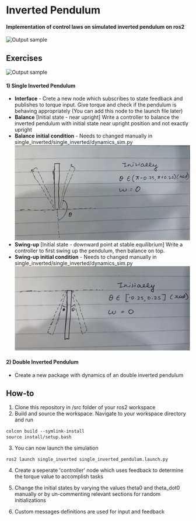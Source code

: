 # Inverted Pendulum
#### Implementation of control laws on simulated inverted pendulum on ros2

![Output sample](illustrations/screen-capture.gif)

## Exercises
![Output sample](illustrations/diagram.gif)
#### 1) Single Inverted Pendulum
- **Interface** - Crete a new node which subscribes to state feedback and publishes to torque input. Give torque and check if the pendulum is behaving appropriately (You can add this node to the launch file later)
- **Balance** [Initial state - near upright] Write a controller to balance the inverted pendulum with initial state near upright position and not exactly upright
- **Balance initial condition** - Needs to changed manually in single_inverted/single_inverted/dynamics_sim.py
 ![Output sample](illustrations/balance_initial_conditions.jpg)
- **Swing-up** [Initial state - downward point at stable equilibrium] Write a controller to first swing up the pendulum, then balance on top.
- **Swing-up initial condition** - Needs to changed manually in single_inverted/single_inverted/dynamics_sim.py
 ![Output sample](illustrations/swing_initial_conditions.jpg)

#### 2) Double Inverted Pendulum
- Create a new package with dynamics of an double inverted pendulum

## How-to
1. Clone this repository in /src folder of your ros2 workspace
2. Build and source the workspace. Navigate to your workspace directory and run
```
colcon build --symlink-install
source install/setup.bash
```
3. You can now launch the simulation
```
ros2 launch single_inverted single_inverted_pendulum.launch.py
```
4. Create a seperate 'controller' node which uses feedback to determine the torque value to accomplish tasks

5. Change the initial states by varying the values theta0 and theta_dot0 manually or by un-commenting relevant sections for random initializations
6. Custom messages definitions are used for input and feedback 



